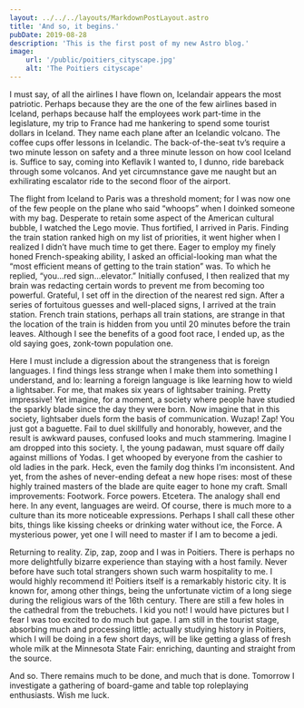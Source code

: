 ```yaml
---
layout: ../../../layouts/MarkdownPostLayout.astro
title: 'And so, it begins.'
pubDate: 2019-08-28
description: 'This is the first post of my new Astro blog.'
image:
    url: '/public/poitiers_cityscape.jpg' 
    alt: 'The Poitiers cityscape'
---
```


I must say, of all the airlines I have flown on, Icelandair appears the most patriotic. Perhaps because they are the one of the few airlines based in Iceland, perhaps because half the employees work part-time in the legislature, my trip to France had me hankering to spend some tourist dollars in Iceland. They name each plane after an Icelandic volcano. The coffee cups offer lessons in Icelandic. The back-of-the-seat tv’s require a two minute lesson on safety and a three minute lesson on how cool Iceland is. Suffice to say, coming into Keflavik I wanted to, I dunno, ride bareback through some volcanos. And yet circumnstance gave me naught but an exhilirating escalator ride to the second floor of the airport.

The flight from Iceland to Paris was a threshold moment; for I was now one of the few people on the plane who said “whoops” when I doinked someone with my bag. Desperate to retain some aspect of the American cultural bubble, I watched the Lego movie. Thus fortified, I arrived in Paris. Finding the train station ranked high on my list of priorities, it went higher when I realized I didn’t have much time to get there. Eager to employ my finely honed French-speaking ability, I asked an official-looking man what the “most efficient means of getting to the train station” was. To which he replied, “you…red sign…elevator.” Initially confused, I then realized that my brain was redacting certain words to prevent me from becoming too powerful. Grateful, I set off in the direction of the nearest red sign. After a series of fortuitous guesses and well-placed signs, I arrived at the train station. French train stations, perhaps all train stations, are strange in that the location of the train is hidden from you until 20 minutes before the train leaves. Although I see the benefits of a good foot race, I ended up, as the old saying goes, zonk-town population one.

Here I must include a digression about the strangeness that is foreign languages. I find things less strange when I make them into something I understand, and lo: learning a foreign language is like learning how to wield a lightsaber. For me, that makes six years of lightsaber training. Pretty impressive! Yet imagine, for a moment, a society where people have studied the sparkly blade since the day they were born. Now imagine that in this society, lightsaber duels form the basis of communication. Wuzap! Zap! You just got a baguette. Fail to duel skillfully and honorably, however, and the result is awkward pauses, confused looks and much stammering. Imagine I am dropped into this society. I, the young padawan, must square off daily against millions of Yodas. I get whooped by everyone from the cashier to old ladies in the park. Heck, even the family dog thinks I’m inconsistent. And yet, from the ashes of never-ending defeat a new hope rises: most of these highly trained masters of the blade are quite eager to hone my craft. Small improvements: Footwork. Force powers. Etcetera. The analogy shall end here. In any event, languages are weird. Of course, there is much more to a culture than its more noticeable expressions. Perhaps I shall call these other bits, things like kissing cheeks or drinking water without ice, the Force. A mysterious power, yet one I will need to master if I am to become a jedi.

Returning to reality. Zip, zap, zoop and I was in Poitiers. There is perhaps no more delightfully bizarre experience than staying with a host family. Never before have such total strangers shown such warm hospitality to me. I would highly recommend it! Poitiers itself is a remarkably historic city. It is known for, among other things, being the unfortunate victim of a long siege during the religious wars of the 16th century. There are still a few holes in the cathedral from the trebuchets. I kid you not! I would have pictures but I fear I was too excited to do much but gape. I am still in the tourist stage, absorbing much and processing little; actually studying history in Poitiers, which I will be doing in a few short days, will be like getting a glass of fresh whole milk at the Minnesota State Fair: enriching, daunting and straight from the source.

And so. There remains much to be done, and much that is done. Tomorrow I investigate a gathering of board-game and table top roleplaying enthusiasts. Wish me luck. 
